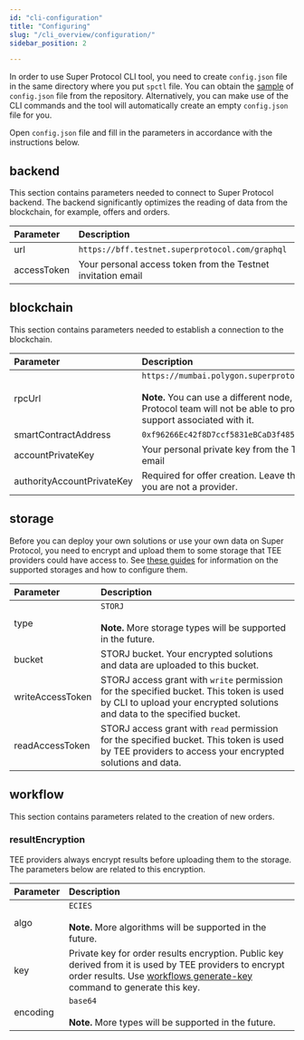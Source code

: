 ```yaml
---
id: "cli-configuration"
title: "Configuring"
slug: "/cli_overview/configuration/"
sidebar_position: 2

---
```


In order to use Super Protocol CLI tool, you need to create `config.json` file in the same directory where you put `spctl` file. You can obtain the [sample](https://github.com/Super-Protocol/ctl/blob/master/config.example.json) of `config.json` file from the repository. Alternatively, you can make use of the CLI commands and the tool will automatically create an empty `config.json` file for you.

Open `config.json` file and fill in the parameters in accordance with the instructions below.

## backend

This section contains parameters needed to connect to Super Protocol backend. The backend significantly optimizes the reading of data from the blockchain, for example, offers and orders.

|**Parameter**|**Description**|
| :- | :- |
|url|`https://bff.testnet.superprotocol.com/graphql`|
|accessToken|Your personal access token from the Testnet invitation email|

## blockchain

This section contains parameters needed to establish a connection to the blockchain. 

|**Parameter**|**Description**|
| :- | :- |
|rpcUrl|`https://mumbai.polygon.superprotocol.com/hesoyam`<br/><br/>**Note.** You can use a different node, but the Super Protocol team will not be able to provide any support associated with it.|
|smartContractAddress|`0xf96266Ec42f8D7ccf5831eBCaD3f4851967e9D45`|
|accountPrivateKey|Your personal private key from the Testnet invitation email|
|authorityAccountPrivateKey|Required for offer creation. Leave this field blank if you are not a provider.|

## storage

Before you can deploy your own solutions or use your own data on Super Protocol, you need to encrypt and upload them to some storage that TEE providers could have access to. See [these guides](/testnet/cli/storages) for information on the supported storages and how to configure them.

|**Parameter**|**Description**|
| :- | :- |
|type|`STORJ`<br/><br/>**Note.** More storage types will be supported in the future.|
|bucket|STORJ bucket. Your encrypted solutions and data are uploaded to this bucket.|
|writeAccessToken|STORJ access grant with `write` permission for the specified bucket. This token is used by CLI to upload your encrypted solutions and data to the specified bucket.|
|readAccessToken|STORJ access grant with `read` permission for the specified bucket. This token is used by TEE providers to access your encrypted solutions and data.|

## workflow

This section contains parameters related to the creation of new orders.

### resultEncryption

TEE providers always encrypt results before uploading them to the storage. The parameters below are related to this encryption.

|**Parameter**|**Description**|
| :- | :- |
|algo|`ECIES`<br/><br/>**Note.** More algorithms will be supported in the future.|
|key|Private key for order results encryption. Public key derived from it is used by TEE providers to encrypt order results. Use [workflows generate-key](/testnet/cli/commands/workflows/generate-key) command to generate this key.|
|encoding|`base64`<br/><br/>**Note.** More types will be supported in the future.|


